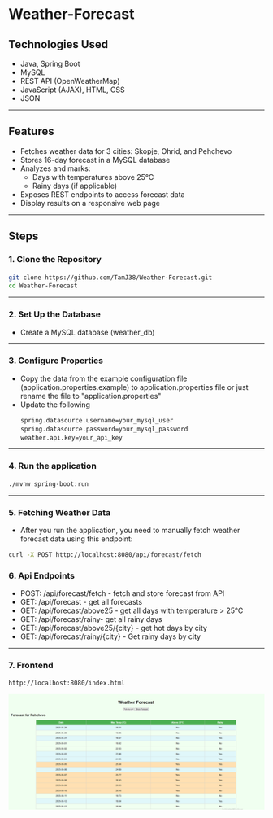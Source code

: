 # Weather-Forecast

## Technologies Used

- Java, Spring Boot
- MySQL
- REST API (OpenWeatherMap)
- JavaScript (AJAX), HTML, CSS
- JSON

---

## Features

- Fetches weather data for 3 cities: Skopje, Ohrid, and Pehchevo
- Stores 16-day forecast in a MySQL database
- Analyzes and marks:
    - Days with temperatures above 25°C
    - Rainy days (if applicable)
- Exposes REST endpoints to access forecast data
- Display results on a responsive web page

---

## Steps

### 1. Clone the Repository

```bash
git clone https://github.com/TamJ38/Weather-Forecast.git
cd Weather-Forecast
```
---

### 2. Set Up the Database

- Create a MySQL database (weather_db)

---

### 3. Configure Properties

- Copy the data from the example configuration file (application.properties.example) to application.properties file or just rename the file to "application.properties"
- Update the following
  ```bash
  spring.datasource.username=your_mysql_user
  spring.datasource.password=your_mysql_password
  weather.api.key=your_api_key
  ```

---
  
### 4. Run the application

```bash
./mvnw spring-boot:run
```

---

### 5. Fetching Weather Data

- After you run the application, you need to manually fetch weather forecast data using this endpoint:

```bash
curl -X POST http://localhost:8080/api/forecast/fetch
```

### 6. Api Endpoints

- POST: /api/forecast/fetch - fetch and store forecast from API
- GET: /api/forecast - get all forecasts
- GET: /api/forecast/above25 - get all days with temperature > 25°C
- GET: /api/forecast/rainy- get all rainy days
- GET: /api/forecast/above25/{city} - get hot days by city
- GET: /api/forecast/rainy/{city} - Get rainy days by city

---

### 7. Frontend

```bash
http://localhost:8080/index.html
```


![img.png](img.png)
